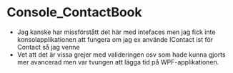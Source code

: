 # Console_ContactBook

- Jag kanske har missförstått det här med intefaces men jag fick inte konsolapplikationen att fungera om jag ex använde IContact ist för Contact så jag venne
- Vet att det är vissa grejer med valideringen osv som hade kunna gjorts mer avancerad men var tvungen att lägga tid på WPF-applikationen.
